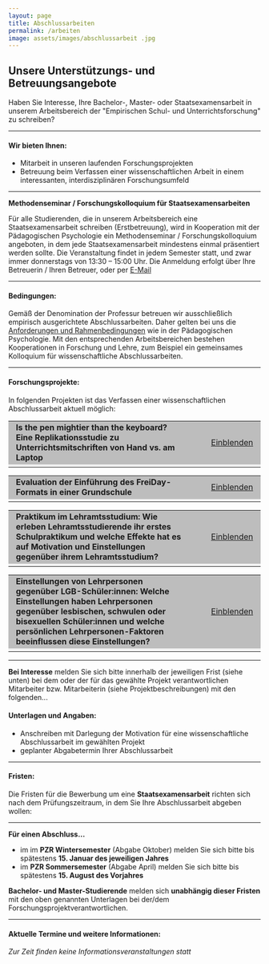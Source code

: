 ```yaml
---
layout: page
title: Abschlussarbeiten
permalink: /arbeiten
image: assets/images/abschlussarbeit .jpg
---
```


<h2>Unsere Unterstützungs- und Betreuungsangebote</h2>
<p>Haben Sie Interesse, Ihre Bachelor-, Master- oder Staatsexamensarbeit in unserem Arbeitsbereich der "Empirischen Schul- und Unterrichtsforschung" zu schreiben?</p>

<hr>

<h4>Wir bieten Ihnen:</h4>
<ul>
<li>Mitarbeit in unseren laufenden Forschungsprojekten</li>
<li>Betreuung beim Verfassen einer wissenschaftlichen Arbeit in einem interessanten, interdisziplinären Forschungsumfeld</li>
</ul>

<hr>

<div class="box">
<p><b>Methodenseminar / Forschungskolloquium für Staatsexamensarbeiten</b></p>
<p>Für alle Studierenden, die in unserem Arbeitsbereich eine Staatsexamensarbeit schreiben (Erstbetreuung), wird in Kooperation mit der Pädagogischen Psychologie ein Methodenseminar / Forschungskolloquium angeboten, in dem jede Staatsexamensarbeit mindestens einmal präsentiert werden sollte. Die Veranstaltung findet in jedem Semester statt, und zwar immer donnerstags von 13:30 – 15:00 Uhr. Die Anmeldung erfolgt über Ihre Betreuerin / Ihren Betreuer, oder per <a href="mailto:empschul@uni-leipzig.de">E-Mail</a></p>
</div>

<hr>

<h4>Bedingungen:</h4>
<p>Gemäß der Denomination der Professur betreuen wir ausschließlich empirisch ausgerichtete Abschlussarbeiten. Daher gelten bei uns die <a href="https://home.uni-leipzig.de/~paedpsy/wp-content/uploads/2019/01/PPT_Infoveranstaltung_allgemein.pdf">Anforderungen und Rahmenbedingungen</a> wie in der Pädagogischen Psychologie. Mit den entsprechenden Arbeitsbereichen bestehen Kooperationen in Forschung und Lehre, zum Beispiel ein gemeinsames Kolloquium für wissenschaftliche Abschlussarbeiten.</p>

<hr>

<h4>Forschungsprojekte:</h4>
<p>In folgenden Projekten ist das Verfassen einer wissenschaftlichen Abschlussarbeit aktuell möglich:</p>

<script type="text/javascript">
//<![CDATA[
function swap(openlink,closelink, linkid, dataid)
{
if( document.getElementById(dataid).style.display == 'none')
{
document.getElementById(dataid).style.display='inline';
document.getElementById(linkid).firstChild.nodeValue=closelink;
} else
{
document.getElementById(dataid).style.display='none';
document.getElementById(linkid).firstChild.nodeValue=openlink;
}
}
//]]>
</script>
<table class="tab24" align="center" border="0" cellpadding="0" cellspacing="0" width="100%">
<tr bgcolor="#BDBDBD">
<td width="53%" height="30" style="padding-left:15px; padding-right:15px;">
<b>Is the pen mightier than the keyboard? Eine Replikationsstudie zu Unterrichtsmitschriften von Hand vs. am Laptop</b>
</td>
<td align="right" width="13%" style="padding-left:15px; padding-right:15px;">
<a href="#swap" onclick="javascript:swap('Einblenden','Ausblenden', 'swaplink1', 'hideme1')" id="swaplink1" onfocus="this.blur()" name="swaplink1">Einblenden</a>
</td>
</tr> 
<tr style=" text-align: justify; font-size: 14px; font-weight: normal; background-color: rgb(242,242,242);">
<td colspan="3" style="padding-left:15px; padding-right:15px;">
<div id="hideme1" style="display:none">
<br /> 
<div align="center">
</div> 
 <h4>Ansprechperson</h4>
 	 <p><a href="https://empschul-leipzig.github.io/team#Deiglmayr">Prof. Dr. Anne Deiglmayr</a></p>  
</div>
</td>
</tr>
</table>

<script type="text/javascript">
//<![CDATA[
function swap(openlink,closelink, linkid, dataid)
{
if( document.getElementById(dataid).style.display == 'none')
{
document.getElementById(dataid).style.display='inline';
document.getElementById(linkid).firstChild.nodeValue=closelink;
} else
{
document.getElementById(dataid).style.display='none';
document.getElementById(linkid).firstChild.nodeValue=openlink;
}
}
//]]>
</script>
<table class="tab24" align="center" border="0" cellpadding="0" cellspacing="0" width="100%">
<tr bgcolor="#BDBDBD">
<td width="53%" height="30" style="padding-left:15px; padding-right:15px;">
<b>Evaluation der Einführung des FreiDay-Formats in einer Grundschule</b>
</td>
<td align="right" width="13%" style="padding-left:15px; padding-right:15px;">
<a href="#swap" onclick="javascript:swap('Einblenden','Ausblenden', 'swaplink2', 'hideme2')" id="swaplink2" onfocus="this.blur()" name="swaplink2">Einblenden</a>
</td>
</tr> 
<tr style=" text-align: justify; font-size: 14px; font-weight: normal; background-color: rgb(242,242,242);">
<td colspan="3" style="padding-left:15px; padding-right:15px;">
<div id="hideme2" style="display:none">
<br /> 
<div align="center">
</div> 
 <h4>Ansprechperson</h4>
 	 <p><a href="https://empschul-leipzig.github.io/team#Deiglmayr">Prof. Dr. Anne Deiglmayr</a></p>  
</div>
</td>
</tr>
</table>

<script type="text/javascript">
//<![CDATA[
function swap(openlink,closelink, linkid, dataid)
{
if( document.getElementById(dataid).style.display == 'none')
{
document.getElementById(dataid).style.display='inline';
document.getElementById(linkid).firstChild.nodeValue=closelink;
} else
{
document.getElementById(dataid).style.display='none';
document.getElementById(linkid).firstChild.nodeValue=openlink;
}
}
//]]>
</script>
<table class="tab24" align="center" border="0" cellpadding="0" cellspacing="0" width="100%">
<tr bgcolor="#BDBDBD">
<td width="53%" height="30" style="padding-left:15px; padding-right:15px;">
<b>Praktikum im Lehramtsstudium: Wie erleben Lehramtsstudierende ihr erstes Schulpraktikum und welche Effekte hat es auf Motivation und Einstellungen gegenüber ihrem Lehramtsstudium?</b>
</td>
<td align="right" width="13%" style="padding-left:15px; padding-right:15px;">
<a href="#swap" onclick="javascript:swap('Einblenden','Ausblenden', 'swaplink3', 'hideme3')" id="swaplink3" onfocus="this.blur()" name="swaplink3">Einblenden</a>
</td>
</tr> 
<tr style=" text-align: justify; font-size: 14px; font-weight: normal; background-color: rgb(242,242,242);">
<td colspan="3" style="padding-left:15px; padding-right:15px;">
<div id="hideme3" style="display:none">
<br /> 
<div align="center">
</div> 
 <h4>Ansprechperson</h4>
 	<p><a href="https://empschul-leipzig.github.io/team#Lotz">Christin Lotz</a></p>  
</div>
</td>
</tr>
</table>

<script type="text/javascript">
//<![CDATA[
function swap(openlink,closelink, linkid, dataid)
{
if( document.getElementById(dataid).style.display == 'none')
{
document.getElementById(dataid).style.display='inline';
document.getElementById(linkid).firstChild.nodeValue=closelink;
} else
{
document.getElementById(dataid).style.display='none';
document.getElementById(linkid).firstChild.nodeValue=openlink;
}
}
//]]>
</script>
<table class="tab24" align="center" border="0" cellpadding="0" cellspacing="0" width="100%">
<tr bgcolor="#BDBDBD">
<td width="53%" height="30" style="padding-left:15px; padding-right:15px;">
<b>Einstellungen von Lehrpersonen gegenüber LGB-Schüler:innen: Welche Einstellungen haben Lehrpersonen gegenüber lesbischen, schwulen oder bisexuellen Schüler:innen und welche persönlichen Lehrpersonen-Faktoren beeinflussen diese Einstellungen?</b>
</td>
<td align="right" width="13%" style="padding-left:15px; padding-right:15px;">
<a href="#swap" onclick="javascript:swap('Einblenden','Ausblenden', 'swaplink4', 'hideme4')" id="swaplink4" onfocus="this.blur()" name="swaplink4">Einblenden</a>
</td>
</tr> 
<tr style=" text-align: justify; font-size: 14px; font-weight: normal; background-color: rgb(242,242,242);">
<td colspan="3" style="padding-left:15px; padding-right:15px;">
<div id="hideme4" style="display:none">
<br /> 
<div align="center">
</div> 
 <h4>Ansprechperson</h4>
 	<p><a href="https://empschul-leipzig.github.io/team#Lotz">Dr. Christin Lotz</a></p>  
 </div>
</td>
</tr>
</table>

--- 

<p><b>Bei Interesse</b> melden Sie sich bitte innerhalb der jeweiligen Frist (siehe unten) bei dem oder der für das gewählte Projekt verantwortlichen Mitarbeiter bzw. Mitarbeiterin (siehe Projektbeschreibungen) mit den folgenden...</p>

<h4>Unterlagen und Angaben:</h4>
<ul>
<li>Anschreiben mit Darlegung der Motivation für eine wissenschaftliche Abschlussarbeit im gewählten Projekt</li>
<li>geplanter Abgabetermin Ihrer Abschlussarbeit</li>
</ul>

<hr>

<h4>Fristen:</h4>
<p>Die Fristen für die Bewerbung um eine <b>Staatsexamensarbeit</b> richten sich nach dem Prüfungszeitraum, in dem Sie Ihre Abschlussarbeit abgeben wollen:</p>

<hr>

<b>Für einen Abschluss…</b>
<ul>
<li>im im <b>PZR Wintersemester</b> (Abgabe Oktober) melden Sie sich bitte bis spätestens <b>15. Januar des jeweiligen Jahres</b></li>
<li>im <b>PZR Sommersemester</b> (Abgabe April) melden Sie sich bitte bis spätestens <b>15. August des Vorjahres</b></li>
</ul>

<p><b>Bachelor- und Master-Studierende</b> melden sich <b>unabhängig dieser Fristen</b> mit den oben genannten Unterlagen bei der/dem Forschungsprojektverantwortlichen.</p>

<hr>

<h4>Aktuelle Termine und weitere Informationen:</h4>
<p><i>Zur Zeit finden keine Informationsveranstaltungen statt</i></p>

